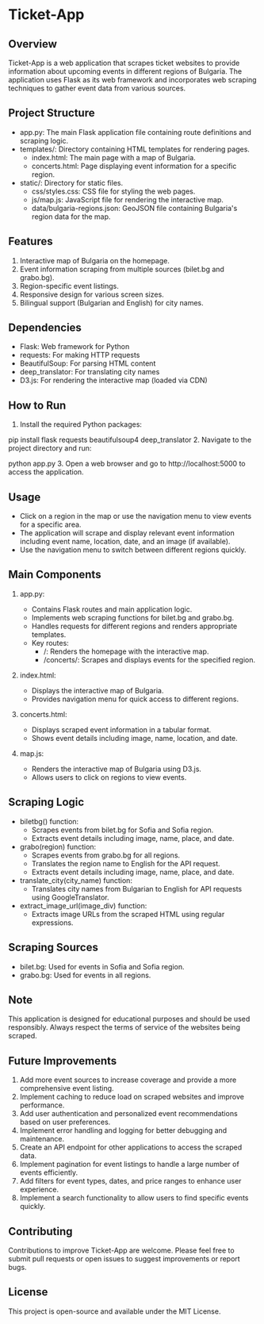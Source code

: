# Ticket-App

## Overview
Ticket-App is a web application that scrapes ticket websites to provide information about upcoming events in different regions of Bulgaria. The application uses Flask as its web framework and incorporates web scraping techniques to gather event data from various sources.

## Project Structure
- app.py: The main Flask application file containing route definitions and scraping logic.
- templates/: Directory containing HTML templates for rendering pages.
  - index.html: The main page with a map of Bulgaria.
  - concerts.html: Page displaying event information for a specific region.
- static/: Directory for static files.
  - css/styles.css: CSS file for styling the web pages.
  - js/map.js: JavaScript file for rendering the interactive map.
  - data/bulgaria-regions.json: GeoJSON file containing Bulgaria's region data for the map.

## Features
1. Interactive map of Bulgaria on the homepage.
2. Event information scraping from multiple sources (bilet.bg and grabo.bg).
3. Region-specific event listings.
4. Responsive design for various screen sizes.
5. Bilingual support (Bulgarian and English) for city names.

## Dependencies
- Flask: Web framework for Python
- requests: For making HTTP requests
- BeautifulSoup: For parsing HTML content
- deep_translator: For translating city names
- D3.js: For rendering the interactive map (loaded via CDN)

## How to Run
1. Install the required Python packages:
   
pip install flask requests beautifulsoup4 deep_translator
2. Navigate to the project directory and run:
   
python app.py
3. Open a web browser and go to http://localhost:5000 to access the application.

## Usage
- Click on a region in the map or use the navigation menu to view events for a specific area.
- The application will scrape and display relevant event information including event name, location, date, and an image (if available).
- Use the navigation menu to switch between different regions quickly.

## Main Components
1. app.py:
   - Contains Flask routes and main application logic.
   - Implements web scraping functions for bilet.bg and grabo.bg.
   - Handles requests for different regions and renders appropriate templates.
   - Key routes:
     - /: Renders the homepage with the interactive map.
     - /concerts/<region>: Scrapes and displays events for the specified region.

2. index.html:
   - Displays the interactive map of Bulgaria.
   - Provides navigation menu for quick access to different regions.

3. concerts.html:
   - Displays scraped event information in a tabular format.
   - Shows event details including image, name, location, and date.

4. map.js:
   - Renders the interactive map of Bulgaria using D3.js.
   - Allows users to click on regions to view events.

## Scraping Logic
- biletbg() function: 
  - Scrapes events from bilet.bg for Sofia and Sofia region.
  - Extracts event details including image, name, place, and date.
- grabo(region) function: 
  - Scrapes events from grabo.bg for all regions.
  - Translates the region name to English for the API request.
  - Extracts event details including image, name, place, and date.
- translate_city(city_name) function: 
  - Translates city names from Bulgarian to English for API requests using GoogleTranslator.
- extract_image_url(image_div) function: 
  - Extracts image URLs from the scraped HTML using regular expressions.

## Scraping Sources
- bilet.bg: Used for events in Sofia and Sofia region.
- grabo.bg: Used for events in all regions.

## Note
This application is designed for educational purposes and should be used responsibly. Always respect the terms of service of the websites being scraped.

## Future Improvements
1. Add more event sources to increase coverage and provide a more comprehensive event listing.
2. Implement caching to reduce load on scraped websites and improve performance.
3. Add user authentication and personalized event recommendations based on user preferences.
4. Implement error handling and logging for better debugging and maintenance.
5. Create an API endpoint for other applications to access the scraped data.
6. Implement pagination for event listings to handle a large number of events efficiently.
7. Add filters for event types, dates, and price ranges to enhance user experience.
8. Implement a search functionality to allow users to find specific events quickly.

## Contributing
Contributions to improve Ticket-App are welcome. Please feel free to submit pull requests or open issues to suggest improvements or report bugs.

## License
This project is open-source and available under the MIT License.
